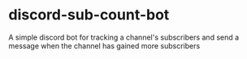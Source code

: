 # discord-sub-count-bot
A simple discord bot for tracking a channel's subscribers and send a message when the channel has gained more subscribers
